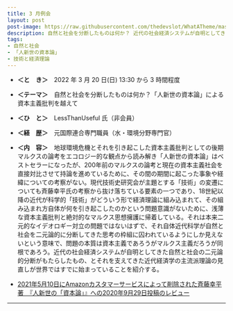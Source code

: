 ```yaml
---
title: 3 月例会
layout: post
post-image: https://raw.githubusercontent.com/thedevslot/WhatATheme/master/assets/images/How%20to%20install%20and%20use%20WhatATheme.png?token=AHMQUEPHRKQFL5FS624RDJ26Z64HK
description: 自然と社会を分断したものは何か？ 近代の社会経済システムが自明としてきた自然と社会の二元論的分断がもたらしたもの、とそれを支えてきた近代経済学の主流派理論の見直しが世界ではすでに始まっていることを紹介する。
tags:
- 自然と社会
- 「人新世の資本論」
- 技術と経済理論
---
```

* **＜と　き＞**　2022 年 3 月 20 日(日) 13:30 から 3 時間程度
* **＜テーマ＞**　自然と社会を分断したものは何か？「人新世の資本論」による資本主義批判を越えて
* **＜ひ　と＞**　LessThanUseful 氏（非会員）
* **＜経　歴＞**　元国際連合専門職員（水・環境分野専門官）
* **＜内　容＞**　地球環境危機とそれを引き起こした資本主義批判としての後期マルクスの論考をエコロジー的な観点から読み解き「人新世の資本論」はベストセラーになったが、200年前のマルクスの論考と現在の資本主義社会を直接対比させて持論を進めているために、その間の期間に起こった事象や経緯についての考察がない。現代技術史研究会が主題とする「技術」の変遷についても斉藤幸平氏の考察から抜け落ちている要素の一つであり、18世紀以降の近代が科学的「技術」がどういう形で経済理論に組み込まれて、その組み込まれ方自体が何を引き起こしたのかという問題意識がないために、浅薄な資本主義批判と絶対的なマルクス思想擁護に帰着している。それは本来二元的なイデオロギー対立の問題ではないはずで、それ自体近代科学が自然と社会を二元論的に分断してきた思考の枠組に囚われているようにしか見えないという意味で、問題の本質は資本主義であろうがマルクス主義だろうが同根であろう。近代の社会経済システムが自明としてきた自然と社会の二元論的分断がもたらしたもの、とそれを支えてきた近代経済学の主流派理論の見直しが世界ではすでに始まっていることを紹介する。

* [2021年5月10日にAmazonカスタマーサービスによって削除された斉藤幸平著　『人新世の「資本論」』への2020年9月29日投稿のレビュー](https://note.com/lessthanuseful/n/n974e25689201)

---
